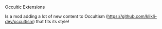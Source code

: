 Occultic Extensions

Is a mod adding a lot of new content to Occultism (https://github.com/klikli-dev/occultism) that fits its style!
